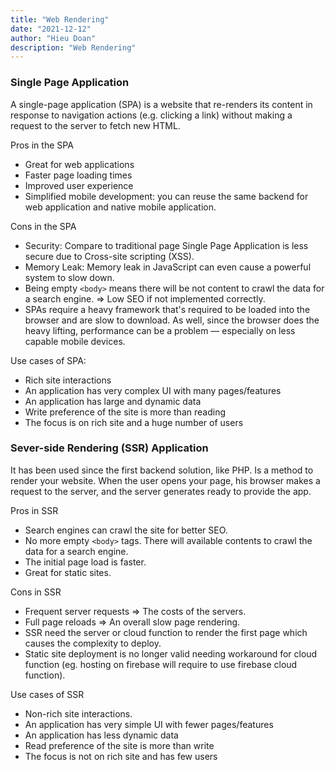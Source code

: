 ```yaml
---
title: "Web Rendering"
date: "2021-12-12"
author: "Hieu Doan"
description: "Web Rendering"
---
```


### Single Page Application

A single-page application (SPA) is a website that re-renders its content in response to navigation actions (e.g. clicking a link) without making a request to the server to fetch new HTML.

Pros in the SPA

- Great for web applications
- Faster page loading times
- Improved user experience
- Simplified mobile development: you can reuse the same backend for web application and native mobile application.

Cons in the SPA

- Security: Compare to traditional page Single Page Application is less secure due to Cross-site scripting (XSS).
- Memory Leak: Memory leak in JavaScript can even cause a powerful system to slow down.
- Being empty `<body>` means there will be not content to crawl the data for a search engine. => Low SEO if not implemented correctly.
- SPAs require a heavy framework that's required to be loaded into the browser and are slow to download. As well, since the browser does the heavy lifting, performance can be a problem — especially on less capable mobile devices.

Use cases of SPA:

- Rich site interactions
- An application has very complex UI with many pages/features
- An application has large and dynamic data
- Write preference of the site is more than reading
- The focus is on rich site and a huge number of users

### Sever-side Rendering (SSR) Application

It has been used since the first backend solution, like PHP. Is a method to render your website. When the user opens your page, his browser makes a request to the server, and the server generates ready to provide the app.

Pros in SSR

- Search engines can crawl the site for better SEO.
- No more empty `<body>` tags. There will available contents to crawl the data for a search engine.
- The initial page load is faster.
- Great for static sites.

Cons in SSR

- Frequent server requests => The costs of the servers.
- Full page reloads => An overall slow page rendering.
- SSR need the server or cloud function to render the first page which causes the complexity to deploy.
- Static site deployment is no longer valid needing workaround for cloud function (eg. hosting on firebase will require to use firebase cloud function).

Use cases of SSR

- Non-rich site interactions.
- An application has very simple UI with fewer pages/features
- An application has less dynamic data
- Read preference of the site is more than write
- The focus is not on rich site and has few users
